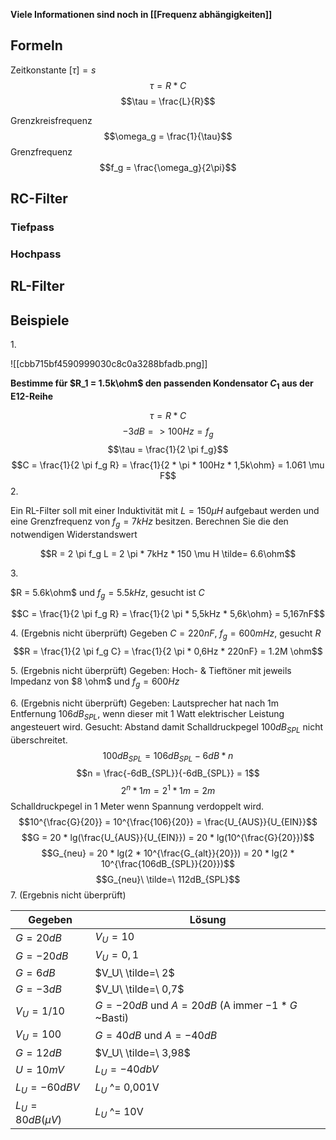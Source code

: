 **Viele Informationen sind noch in [[Frequenz abhängigkeiten]]**
## Formeln
Zeitkonstante $[\tau ] = s$
$$\tau = R*C$$
$$\tau = \frac{L}{R}$$

Grenzkreisfrequenz
$$\omega_g = \frac{1}{\tau}$$
Grenzfrequenz
$$f_g = \frac{\omega_g}{2\pi}$$

## RC-Filter

### Tiefpass
### Hochpass

## RL-Filter

## Beispiele

1\.

![[cbb715bf4590999030c8c0a3288bfadb.png]]

**Bestimme für $R_1 = 1.5k\ohm$ den passenden Kondensator $C_1$ aus der E12-Reihe**

$$\tau = R * C$$
$$-3dB => 100Hz = f_g$$
$$\tau = \frac{1}{2 \pi f_g}$$
$$C = \frac{1}{2 \pi f_g R} = \frac{1}{2 * \pi * 100Hz * 1,5k\ohm} = 1.061 \mu F$$
2\.

Ein RL-Filter soll mit einer Induktivität mit $L = 150\mu H$ aufgebaut werden und eine Grenzfrequenz von $f_g = 7kHz$ besitzen. Berechnen Sie die den notwendigen Widerstandswert

$$R = 2 \pi f_g L = 2 \pi * 7kHz * 150 \mu H \tilde= 6.6\ohm$$

3\.

$R = 5.6k\ohm$ und $f_g = 5.5kHz$, gesucht ist $C$

$$C = \frac{1}{2 \pi f_g R} = \frac{1}{2 \pi * 5,5kHz * 5,6k\ohm} = 5,167nF$$

4\. (Ergebnis nicht überprüft)
Gegeben $C = 220 nF$, $f_g = 600mHz$, gesucht $R$
$$R = \frac{1}{2 \pi f_g C} = \frac{1}{2 \pi * 0,6Hz * 220nF} = 1.2M \ohm$$

5\. (Ergebnis nicht überprüft)
Gegeben: Hoch- & Tieftöner mit jeweils Impedanz von $8 \ohm$ und $f_g = 600Hz$


6\. (Ergebnis nicht überprüft)
Gegeben: Lautsprecher hat nach 1m Entfernung $106dB_{SPL}$, wenn dieser mit 1 Watt elektrischer Leistung angesteuert wird.
Gesucht: Abstand damit Schalldruckpegel $100dB_{SPL}$ nicht überschreitet.
$$ 100dB_{SPL} = 106dB_{SPL} - 6dB * n$$
$$n = \frac{-6dB_{SPL}}{-6dB_{SPL}} = 1$$
$$2^n * 1m = 2^1 * 1m = 2m$$
Schalldruckpegel in 1 Meter wenn Spannung verdoppelt wird.
$$10^{\frac{G}{20}} = 10^{\frac{106}{20}} = \frac{U_{AUS}}{U_{EIN}}$$
$$G = 20 * lg(\frac{U_{AUS}}{U_{EIN}}) = 20 * lg(10^{\frac{G}{20}})$$
$$G_{neu} = 20 * lg(2 * 10^{\frac{G_{alt}}{20}}) = 20 * lg(2 * 10^{\frac{106dB_{SPL}}{20}})$$
$$G_{neu}\ \tilde=\ 112dB_{SPL}$$ 
7\. (Ergebnis nicht überprüft)

| Gegeben             | Lösung                                               |
| ------------------- | ---------------------------------------------------- |
| $G = 20dB$          | $V_U = 10$                                           |
| $G = -20dB$         | $V_U = 0,1$                                          |
| $G = 6dB$           | $V_U\ \tilde=\ 2$                                    |
| $G = -3dB$          | $V_U\ \tilde=\ 0,7$                                  |
| $V_U = 1/10$        | $G = -20dB$ und $A = 20dB$ (A immer $-1 * G$ ~Basti) |
| $V_U = 100$         | $G = 40dB$ und $A = -40dB$                           |
| $G = 12dB$          | $V_U\ \tilde=\ 3,98$                                 |
| $U = 10mV$          | $L_U = -40dbV$                                       |
| $L_U = -60dBV$      | $L_U$ ^= 0,001V                                      |
| $L_U = 80dB(\mu V)$ | $L_U$ ^= 10V                                         |
